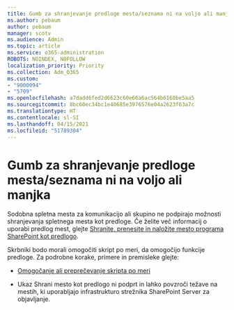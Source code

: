 ```yaml
---
title: Gumb za shranjevanje predloge mesta/seznama ni na voljo ali manjka
ms.author: pebaum
author: pebaum
manager: scotv
ms.audience: Admin
ms.topic: article
ms.service: o365-administration
ROBOTS: NOINDEX, NOFOLLOW
localization_priority: Priority
ms.collection: Adm_O365
ms.custom:
- "9000094"
- "5709"
ms.openlocfilehash: a7dadd6fed2d6623c60e66a6ac564b6160be5aa5
ms.sourcegitcommit: 8bc60ec34bc1e40685e3976576e04a2623f63a7c
ms.translationtype: HT
ms.contentlocale: sl-SI
ms.lasthandoff: 04/15/2021
ms.locfileid: "51789304"
---
```

# <a name="save-sitelist-template-button-not-available-or-missing"></a>Gumb za shranjevanje predloge mesta/seznama ni na voljo ali manjka

Sodobna spletna mesta za komunikacijo ali skupino ne podpirajo možnosti shranjevanja spletnega mesta kot predloge. Če želite več informacij o uporabi predlog mest, glejte [Shranite, prenesite in naložite mesto programa SharePoint kot predlogo](https://docs.microsoft.com/sharepoint/dev/general-development/save-download-and-upload-a-sharepoint-site-as-a-template).

Skrbniki bodo morali omogočiti skript po meri, da omogočijo funkcije predloge. Za podrobne korake, primere in premisleke glejte:

- [Omogočanje ali preprečevanje skripta po meri](https://docs.microsoft.com/sharepoint/allow-or-prevent-custom-script)

- Ukaz Shrani mesto kot predlogo ni podprt in lahko povzroči težave na mestih, ki uporabljajo infrastrukturo strežnika SharePoint Server za objavljanje.


